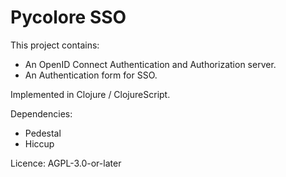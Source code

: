 # Pycolore SSO

This project contains:
- An OpenID Connect Authentication and Authorization server.
- An Authentication form for SSO.

Implemented in Clojure / ClojureScript.

Dependencies:
- Pedestal
- Hiccup

Licence: AGPL-3.0-or-later
